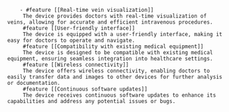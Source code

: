         - #feature [[Real-time vein visualization]]
         The device provides doctors with real-time visualization of veins, allowing for accurate and efficient intravenous procedures.
         #feature [[User-friendly interface]]
         The device is equipped with a user-friendly interface, making it easy for doctors to operate and navigate.
         #feature [[Compatibility with existing medical equipment]]
         The device is designed to be compatible with existing medical equipment, ensuring seamless integration into healthcare settings.
         #feature [[Wireless connectivity]]
         The device offers wireless connectivity, enabling doctors to easily transfer data and images to other devices for further analysis or documentation.
         #feature [[Continuous software updates]]
         The device receives continuous software updates to enhance its capabilities and address any potential issues or bugs.



